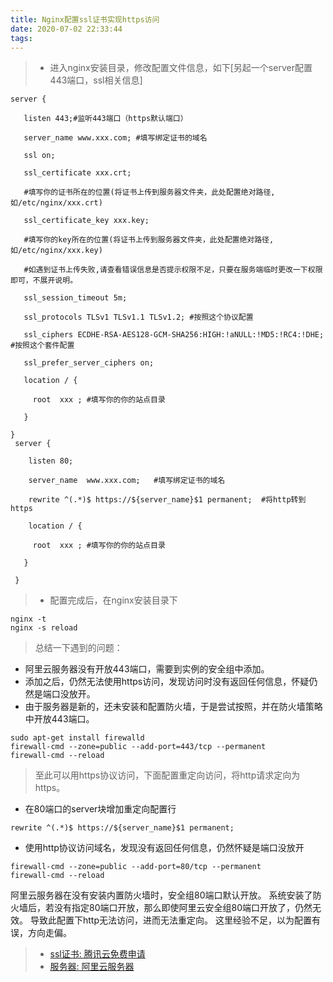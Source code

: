 ```yaml
---
title: Nginx配置ssl证书实现https访问
date: 2020-07-02 22:33:44
tags:
---
```


> - 进入nginx安装目录，修改配置文件信息，如下[另起一个server配置443端口，ssl相关信息]

~~~
server {    

   listen 443;#监听443端口（https默认端口）

   server_name www.xxx.com; #填写绑定证书的域名

   ssl on;

   ssl_certificate xxx.crt;     
   
   #填写你的证书所在的位置(将证书上传到服务器文件夹，此处配置绝对路径,如/etc/nginx/xxx.crt)

   ssl_certificate_key xxx.key; 
   
   #填写你的key所在的位置(将证书上传到服务器文件夹，此处配置绝对路径,如/etc/nginx/xxx.key)

   #如遇到证书上传失败,请查看错误信息是否提示权限不足，只要在服务端临时更改一下权限即可，不展开说明。

   ssl_session_timeout 5m;

   ssl_protocols TLSv1 TLSv1.1 TLSv1.2; #按照这个协议配置

   ssl_ciphers ECDHE-RSA-AES128-GCM-SHA256:HIGH:!aNULL:!MD5:!RC4:!DHE;  #按照这个套件配置

   ssl_prefer_server_ciphers on;

   location / {

     root  xxx ; #填写你的你的站点目录

   }

}
 server {

    listen 80;

    server_name  www.xxx.com;   #填写绑定证书的域名

    rewrite ^(.*)$ https://${server_name}$1 permanent;  #将http转到https
    
    location / {

     root  xxx ; #填写你的你的站点目录

   }

 }
 ~~~
<!-- more -->

>- 配置完成后，在nginx安装目录下
~~~
nginx -t
nginx -s reload
~~~

> 总结一下遇到的问题：
- 阿里云服务器没有开放443端口，需要到实例的安全组中添加。
- 添加之后，仍然无法使用https访问，发现访问时没有返回任何信息，怀疑仍然是端口没放开。
- 由于服务器是新的，还未安装和配置防火墙，于是尝试按照，并在防火墙策略中开放443端口。

~~~
sudo apt-get install firewalld
firewall-cmd --zone=public --add-port=443/tcp --permanent
firewall-cmd --reload
~~~

> 至此可以用https协议访问，下面配置重定向访问，将http请求定向为https。

- 在80端口的server块增加重定向配置行

~~~
rewrite ^(.*)$ https://${server_name}$1 permanent;
~~~

- 使用http协议访问域名，发现没有返回任何信息，仍然怀疑是端口没放开

~~~
firewall-cmd --zone=public --add-port=80/tcp --permanent
firewall-cmd --reload
~~~

阿里云服务器在没有安装内置防火墙时，安全组80端口默认开放。
系统安装了防火墙后，若没有指定80端口开放，那么即使阿里云安全组80端口开放了，仍然无效。
导致此配置下http无法访问，进而无法重定向。
这里经验不足，以为配置有误，方向走偏。

> - <a href = "https://cloud.tencent.com/product/ssl?fromSource=gwzcw.2603076.2603076.2603076&utm_medium=cpc&utm_id=gwzcw.2603076.2603076.2603076">ssl证书: 腾讯云免费申请  </a>
> - <a href = "https://www.aliyun.com/?utm_content=se_1000301881">服务器: 阿里云服务器 </a>
